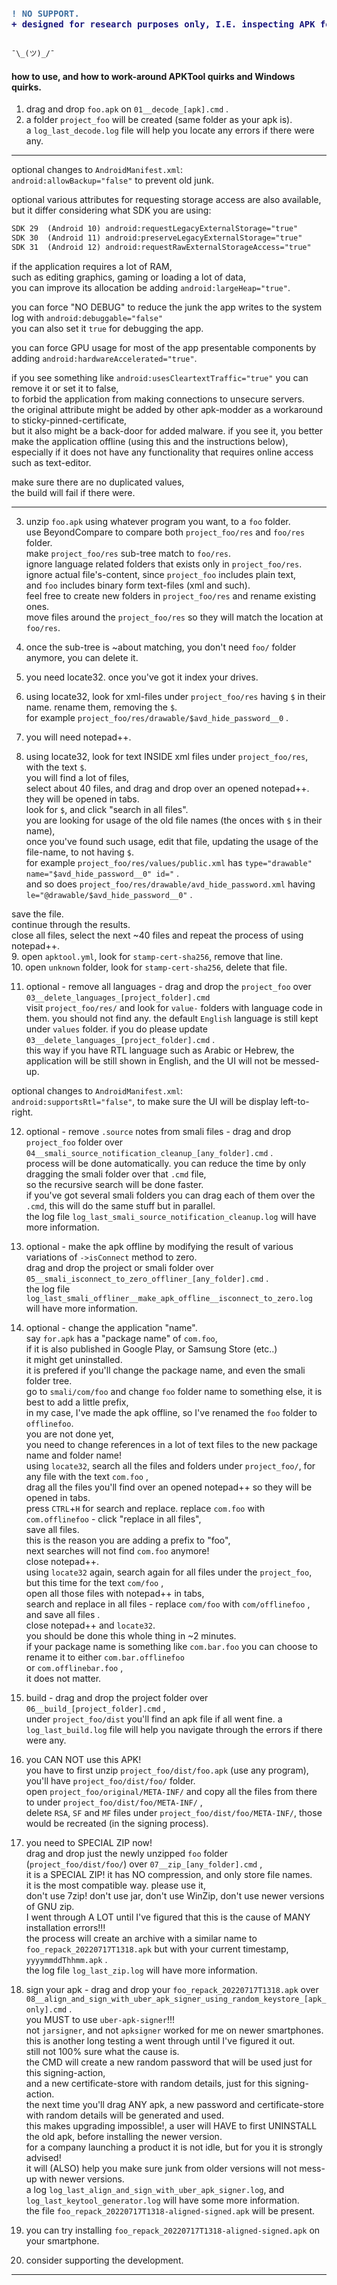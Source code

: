 <h3>

```diff
! NO SUPPORT.  
+ designed for research purposes only, I.E. inspecting APK for malicous content.
```

</h3>

```txt

¯\_(ツ)_/¯

```

<h4>how to use, and how to work-around APKTool quirks and Windows quirks.</h4>

1. drag and drop `foo.apk` on `01__decode_[apk].cmd` .  
2. a folder `project_foo` will be created (same folder as your apk is).  
a `log_last_decode.log` file will help you locate any errors if there were any.  

<hr/>

optional changes to `AndroidManifest.xml`:  
`android:allowBackup="false"` to prevent old junk.  

optional various attributes for requesting storage access are also available,  
but it differ considering what SDK you are using:  

```txt
SDK 29  (Android 10) android:requestLegacyExternalStorage="true"
SDK 30  (Android 11) android:preserveLegacyExternalStorage="true"
SDK 31  (Android 12) android:requestRawExternalStorageAccess="true"
```

if the application requires a lot of RAM,  
such as editing graphics, gaming or loading a lot of data,  
you can improve its allocation be adding `android:largeHeap="true"`.  

you can force "NO DEBUG" to reduce the junk the app writes to the system log with `android:debuggable="false"`  
you can also set it `true` for debugging the app.  

you can force GPU usage for most of the app presentable components by adding `android:hardwareAccelerated="true"`.

if you see something like `android:usesCleartextTraffic="true"` you can remove it or set it to false,  
to forbid the application from making connections to unsecure servers.  
the original attribute might be added by other apk-modder as a workaround to sticky-pinned-certificate,  
but it also might be a back-door for added malware. if you see it, you better make the application offline (using this and the instructions below),  
especially if it does not have any functionality that requires online access such as text-editor.  

make sure there are no duplicated values,  
the build will fail if there were.  

<hr/>

3. unzip `foo.apk` using whatever program you want, to a `foo` folder.  
use BeyondCompare to compare both `project_foo/res` and  `foo/res` folder.  
make `project_foo/res` sub-tree match to `foo/res`.  
ignore language related folders that exists only in `project_foo/res`.  
ignore actual file's-content, since `project_foo` includes plain text,  
and `foo` includes binary form text-files (xml and such).  
feel free to create new folders in `project_foo/res` and rename existing ones.  
move files around the `project_foo/res` so they will match the location at `foo/res`.  
4. once the sub-tree is ~about matching, you don't need `foo/` folder anymore, you can delete it.  
5. you need locate32. once you've got it index your drives.  
6. using locate32, look for xml-files under `project_foo/res` having `$` in their name. rename them, removing the `$`.  
for example `project_foo/res/drawable/$avd_hide_password__0` .  

7. you will need notepad++.  
8. using locate32, look for text INSIDE xml files under `project_foo/res`, with the text `$`.  
you will find a lot of files,  
select about 40 files, and drag and drop over an opened notepad++.  
they will be opened in tabs.  
look for `$`, and click "search in all files".  
you are looking for usage of the old file names (the onces with `$` in their name),  
once you've found such usage, edit that file, updating the usage of the file-name, to not having `$`.  
for example `project_foo/res/values/public.xml` has `type="drawable" name="$avd_hide_password__0" id="` .  
and so does `project_foo/res/drawable/avd_hide_password.xml` having `le="@drawable/$avd_hide_password__0"` .  

save the file.  
continue through the results.  
close all files, select the next ~40 files and repeat the process of using notepad++.  
9. open `apktool.yml`, look for `stamp-cert-sha256`, remove that line.  
10. open `unknown` folder, look for `stamp-cert-sha256`, delete that file.  

11. optional - remove all languages - drag and drop the `project_foo` over `03__delete_languages_[project_folder].cmd`  
visit `project_foo/res/` and look for `value-` folders with language code in them. you should not find any. the default `English` language is still kept under `values` folder. if you do please update `03__delete_languages_[project_folder].cmd` .  
this way if you have RTL language such as Arabic or Hebrew, the application will be still shown in English, and the UI will not be messed-up.  

optional changes to `AndroidManifest.xml`:  
`android:supportsRtl="false"`, to make sure the UI will be display left-to-right.  

12. optional - remove `.source` notes from smali files - drag and drop `project_foo` folder over `04__smali_source_notification_cleanup_[any_folder].cmd` .  
process will be done automatically. you can reduce the time by only dragging the smali folder over that `.cmd` file,  
so the recursive search will be done faster.  
if you've got several smali folders you can drag each of them over the `.cmd`, this will do the same stuff but in parallel.  
the log file `log_last_smali_source_notification_cleanup.log` will have more information.  

13. optional - make the apk offline by modifying the result of various variations of `->isConnect` method to zero.  
drag and drop the project or smali folder over `05__smali_isconnect_to_zero_offliner_[any_folder].cmd` .  
the log file `log_last_smali_offliner__make_apk_offline__isconnect_to_zero.log` will have more information.  

14. optional - change the application "name".  
say `for.apk` has a "package name" of `com.foo`,  
if it is also published in Google Play, or Samsung Store (etc..)  
it might get uninstalled.  
it is prefered if you'll change the package name, and even the smali folder tree.  
go to `smali/com/foo` and change `foo` folder name to something else, it is best to add a little prefix,  
in my case, I've made the apk offline, so I've renamed the `foo` folder to `offlinefoo`.  
you are not done yet,  
you need to change references in a lot of text files to the new package name and folder name!  
using `locate32`, search all the files and folders under `project_foo/`, for any file with the text `com.foo` ,  
drag all the files you'll find over an opened notepad++ so they will be opened in tabs.  
press `CTRL`+`H` for search and replace. replace `com.foo` with `com.offlinefoo` - click "replace in all files",  
save all files.  
this is the reason you are adding a prefix to "foo",  
next searches will not find `com.foo` anymore!  
close notepad++.  
using `locate32` again, search again for all files under the `project_foo`, but this time for the text `com/foo` ,  
open all those files with notepad++ in tabs,  
search and replace in all files - replace `com/foo` with `com/offlinefoo` , and save all files .  
close notepad++ and `locate32`.  
you should be done this whole thing in ~2 minutes.  
if your package name is something like `com.bar.foo` you can choose to rename it to either `com.bar.offlinefoo`  
or `com.offlinebar.foo` ,  
it does not matter.  

14. build - drag and drop the project folder over `06__build_[project_folder].cmd` ,  
under `project_foo/dist` you'll find an apk file if all went fine. a `log_last_build.log` file will help you navigate through the errors if there were any.

15. you CAN NOT use this APK!  
you have to first unzip `project_foo/dist/foo.apk` (use any program), you'll have `project_foo/dist/foo/` folder.  
open `project_foo/original/META-INF/` and copy all the files from there to under `project_foo/dist/foo/META-INF/` ,  
delete `RSA`, `SF` and `MF` files under `project_foo/dist/foo/META-INF/`, those would be recreated (in the signing process).  

16. you need to SPECIAL ZIP now!  
drag and drop just the newly unzipped `foo` folder (`project_foo/dist/foo/`) over `07__zip_[any_folder].cmd` ,  
it is a SPECIAL ZIP! it has NO compression, and only store file names.  
it is the most compatible way. please use it,  
don't use 7zip! don't use jar, don't use WinZip, don't use newer versions of GNU zip.  
I went through A LOT until I've figured that this is the cause of MANY installation errors!!!  
the process will create an archive with a similar name to `foo_repack_20220717T1318.apk` but with your current timestamp,  
`yyyymmddThhmm.apk` .  
the log file `log_last_zip.log` will have more information.  

17. sign your apk - drag and drop your `foo_repack_20220717T1318.apk` over `08__align_and_sign_with_uber_apk_signer_using_random_keystore_[apk_only].cmd` .   
you MUST to use `uber-apk-signer`!!!  
not `jarsigner`, and not `apksigner` worked for me on newer smartphones.  
this is another long testing a went through until I've figured it out.  
still not 100% sure what the cause is.  
the CMD will create a new random password that will be used just for this signing-action,  
and a new certificate-store with random details, just for this signing-action.  
the next time you'll drag ANY apk, a new password and certificate-store with random details will be generated and used.  
this makes upgrading impossible!, a user will HAVE to first UNINSTALL the old apk, before installing the newer version.  
for a company launching a product it is not idle, but for you it is strongly advised!  
it will (ALSO) help you make sure junk from older versions will not mess-up with newer versions.  
a log `log_last_align_and_sign_with_uber_apk_signer.log`, and `log_last_keytool_generator.log` will have some more information.  
the file `foo_repack_20220717T1318-aligned-signed.apk` will be present.

18. you can try installing `foo_repack_20220717T1318-aligned-signed.apk` on your smartphone.  




100. consider supporting the development.  


<hr/>
<br/>
<br/>
<br/>
<br/>
  
  
  
  
  